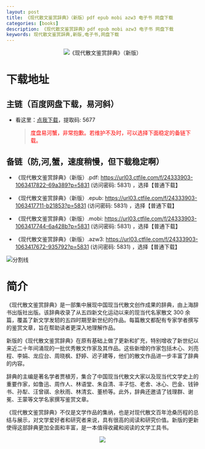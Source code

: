 ```yaml
---
layout: post
title: 《现代散文鉴赏辞典》（新版）pdf epub mobi azw3 电子书 网盘下载
categories: [books]
description: 《现代散文鉴赏辞典》pdf epub mobi azw3 电子书 网盘下载
keywords: 现代散文鉴赏辞典,新版,电子书,网盘下载
---
```


<div align="center"><img src="https://pic.imgdb.cn/item/662caa880ea9cb1403648a4f.png" alt="《现代散文鉴赏辞典》（新版）" ></div>

# 下载地址

## 主链（百度网盘下载，易河斜）

- 看这里：[点我下载](https://pan.baidu.com/s/1qZRtufNxueSwGGkzsLIB5A?pwd=5677)，提取码: 5677

  > <p style="color:red" >度盘易河蟹，非常抱歉。若维护不及时，可以选择下面稳定的备链下载。</p>

## 备链（防,河,蟹，速度稍慢，但下载稳定啊）

- 《现代散文鉴赏辞典》（新版）.pdf: <https://url03.ctfile.com/f/24333903-1063417822-69a389?p=5831> (访问密码: 5831) ，选择【普通下载】

- 《现代散文鉴赏辞典》（新版）.epub: <https://url03.ctfile.com/f/24333903-1063417711-b21853?p=5831> (访问密码: 5831) ，选择【普通下载】

- 《现代散文鉴赏辞典》（新版）.mobi: <https://url03.ctfile.com/f/24333903-1063417744-6a428b?p=5831> (访问密码: 5831) ，选择【普通下载】

- 《现代散文鉴赏辞典》（新版）.azw3: <https://url03.ctfile.com/f/24333903-1063417672-935792?p=5831> (访问密码: 5831) ，选择【普通下载】

![分割线](https://pic.imgdb.cn/item/6612476468eb935713c85291.gif)

# 简介

《现代散文鉴赏辞典》是一部集中展现中国现当代散文创作成果的辞典，由上海辞书出版社出版。该辞典收录了从五四新文化运动以来的现当代名家散文 300 余篇，覆盖了新文学发轫的五四时期至新世纪的作品。每篇散文都配有专家学者撰写的鉴赏文章，旨在帮助读者更深入地理解作品。

新版的《现代散文鉴赏辞典》在原有基础上做了更新和扩充，特别增收了新世纪以来近二十年间涌现的一批优秀散文作家及其作品。这些新增的作家包括木心、刘亮程、李娟、龙应台、周晓枫、舒婷、迟子建等，他们的散文作品进一步丰富了辞典的内容。

辞典的主编是著名学者贾植芳，集合了中国现当代散文大家以及现当代文学史上的重要作家，如鲁迅、周作人、林语堂、朱自清、丰子恺、老舍、冰心、巴金、钱钟书、孙犁、汪曾祺、余秋雨、林清玄、董桥等。此外，辞典还邀请了钱理群、谢冕、王蒙等文学名家撰写鉴赏文章。

《现代散文鉴赏辞典》不仅是文学作品的集纳，也是对现代散文百年沧桑历程的总结与展示，对文学爱好者和研究者来说，具有很高的阅读和研究价值。新版的更新使得这部辞典更加全面和丰富，是一本值得收藏和阅读的文学工具书。

<div align="center"><img src="https://pic.imgdb.cn/item/661a35e868eb93571333b3c3.gif" ></div>
